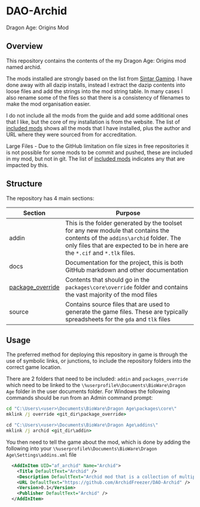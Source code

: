 # DAO-Archid
Dragon Age: Origins Mod

## Overview
This repository contains the contents of the my Dragon Age: Origins mod named archid.

The mods installed are strongly based on the list from [Sintar Gaming](https://www.sinitargaming.com/dao.html).
I have done away with all dazip installs, instead I extract the dazip contents into loose files and add the strings into the mod string table. In many cases I also rename some of the files so that there is a consistency of filenames to make the mod organisation easier.

I do not include all the mods from the guide and add some additional ones that I like, but the core of my installation is from the website. The list of [included mods](docs/included_mods.md) shows all the mods that I have installed, plus the author and URL where they were sourced from for accreditation.

Large Files - Due to the GitHub limitation on file sizes in free repositories it is not possible for some mods to be commit and pushed, these are included in my mod, but not in git. The list of [included mods](docs/included_mods.md) indicates any that are impacted by this.

## Structure
The repository has 4 main sections:

| Section | Purpose |
| --- | --- |
| addin | This is the folder generated by the toolset for any new module that contains the contents of the `addins\archid` folder. The only files that are expected to be in here are the `*.cif` and `*.tlk` files. |
| docs | Documentation for the project, this is both GitHub markdown and other documentation |
| [package_override](docs/package_override.md) | Contents that should go in the `packages\core\override` folder and contains the vast majority of the mod files |
| source | Contains source files that are used to generate the game files. These are typically spreadsheets for the `gda` and `tlk` files |

## Usage
The preferred method for deploying this repository in game is through the use of symbolic links, or junctions, to include the repository folders into the correct game location.

There are 2 folders that need to be included: `addin` and `packages_override` which need to be linked to the `\%userprofile%\Documents\BioWare\Dragon Age` folder in the user documents folder.
For Windows the following commands should be run from an Admin command prompt:

```bat
cd "C:\Users\<user>\Documents\BioWare\Dragon Age\packages\core\"
mklink /j override <git_dir\package_override>

cd "C:\Users\<user>\Documents\BioWare\Dragon Age\addins\"
mklink /j archid <git_dir\addin>
```

You then need to tell the game about the mod, which is done by adding the following into your `\%userprofile%\Documents\BioWare\Dragon Age\Settings\addins.xml` file

```xml
  <AddInItem UID="af_archid" Name="Archid">
    <Title DefaultText="Archid" />
    <Description DefaultText="Archid mod that is a collection of multiple other mods merged together, plus additional custom content." />
    <URL DefaultText="https://github.com/ArchidFreezer/DAO-Archid" />
    <Version>0.1</Version>
    <Publisher DefaultText="Archid" />
  </AddInItem>
```
